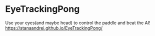 # EyeTrackingPong
Use your eyes(and maybe head) to control the paddle and beat the AI!
https://stanaandrei.github.io/EyeTrackingPong/
